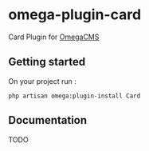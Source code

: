 # omega-plugin-card
Card Plugin for [OmegaCMS](https://github.com/rohsyl/omega-eros)

## Getting started 

On your project run : 

`php artisan omega:plugin-install Card`

## Documentation

TODO
